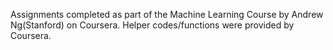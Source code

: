 Assignments completed as part of the Machine Learning Course by Andrew Ng(Stanford) on 
Coursera. Helper codes/functions were provided by Coursera.